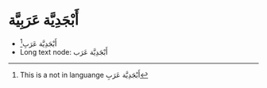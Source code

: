 # أَبْجَدِيَّة عَرَبِيَّة

- أَبْجَدِيَّة عَرَبِ[^1] 
- Long text node: 
 أَبْجَدِيَّة عَرَب



[^1]: This is a not in languange أَبْجَدِيَّة عَرَبِ
